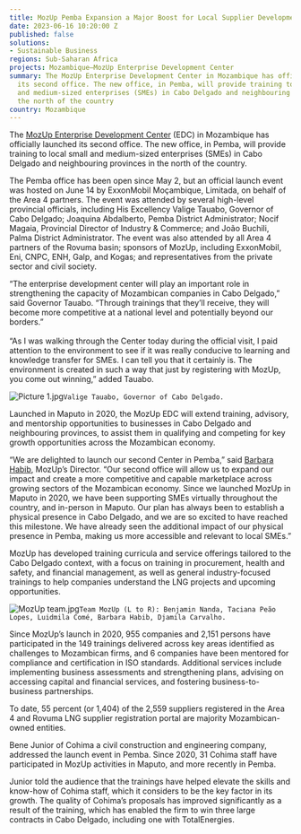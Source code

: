 ```yaml
---
title: MozUp Pemba Expansion a Major Boost for Local Supplier Development in Mozambique
date: 2023-06-16 10:20:00 Z
published: false
solutions:
- Sustainable Business
regions: Sub-Saharan Africa
projects: Mozambique—MozUp Enterprise Development Center
summary: The MozUp Enterprise Development Center in Mozambique has officially launched
  its second office. The new office, in Pemba, will provide training to local small
  and medium-sized enterprises (SMEs) in Cabo Delgado and neighbouring provinces in
  the north of the country
country: Mozambique
---
```


The [MozUp Enterprise Development Center](https://www.dai.com/our-work/projects/mozambique-enterprise-development-center) (EDC) in Mozambique has officially launched its second office. The new office, in Pemba, will provide training to local small and medium-sized enterprises (SMEs) in Cabo Delgado and neighbouring provinces in the north of the country.

The Pemba office has been open since May 2, but an official launch event was hosted on June 14 by ExxonMobil Moçambique, Limitada, on behalf of the Area 4 partners. The event was attended by several high-level provincial officials, including His Excellency Valige Tauabo, Governor of Cabo Delgado; Joaquina Abdalberto, Pemba District Administrator; Nocif Magaia, Provincial Director of Industry & Commerce; and João Buchili, Palma District Administrator. The event was also attended by all Area 4 partners of the Rovuma basin; sponsors of MozUp, including ExxonMobil, Eni, CNPC, ENH, Galp, and Kogas; and representatives from the private sector and civil society.

“The enterprise development center will play an important role in strengthening the capacity of Mozambican companies in Cabo Delgado,” said Governor Tauabo. “Through trainings that they’ll receive, they will become more competitive at a national level and potentially beyond our borders.”\
\
“As I was walking through the Center today during the official visit, I paid attention to the environment to see if it was really conducive to learning and knowledge transfer for SMEs. I can tell you that it certainly is. The environment is created in such a way that just by registering with MozUp, you come out winning,” added Tauabo.

![Picture 1.jpg](/uploads/Picture%201.jpg)`Valige Tauabo, Governor of Cabo Delgado.`

Launched in Maputo in 2020, the MozUp EDC will extend training, advisory, and mentorship opportunities to businesses in Cabo Delgado and neighbouring provinces, to assist them in qualifying and competing for key growth opportunities across the Mozambican economy.

“We are delighted to launch our second Center in Pemba,” said [Barbara Habib](https://www.dai.com/who-we-are/our-team/barbara-habib), MozUp’s Director. “Our second office will allow us to expand our impact and create a more competitive and capable marketplace across growing sectors of the Mozambican economy. Since we launched MozUp in Maputo in 2020, we have been supporting SMEs virtually throughout the country, and in-person in Maputo. Our plan has always been to establish a physical presence in Cabo Delgado, and we are so excited to have reached this milestone. We have already seen the additional impact of our physical presence in Pemba, making us more accessible and relevant to local SMEs.”

MozUp has developed training curricula and service offerings tailored to the Cabo Delgado context, with a focus on training in procurement, health and safety, and financial management, as well as general industry-focused trainings to help companies understand the LNG projects and upcoming opportunities.

![MozUp team.jpg](/uploads/MozUp%20team.jpg)`Team MozUp (L to R): Benjamin Nanda, Taciana Peão Lopes, Luidmila Comé, Barbara Habib, Djamila Carvalho.`

Since MozUp’s launch in 2020, 955 companies and 2,151 persons have participated in the 149 trainings delivered across key areas identified as challenges to Mozambican firms, and 6 companies have been mentored for compliance and certification in ISO standards. Additional services include implementing business assessments and strengthening plans, advising on accessing capital and financial services, and fostering business-to-business partnerships.

To date, 55 percent (or 1,404) of the 2,559 suppliers registered in the Area 4 and Rovuma LNG supplier registration portal are majority Mozambican-owned entities.

Bene Junior of Cohima a civil construction and engineering company, addressed the launch event in Pemba. Since 2020, 31 Cohima staff have participated in MozUp activities in Maputo, and more recently in Pemba.

Junior told the audience that the trainings have helped elevate the skills and know-how of Cohima staff, which it considers to be the key factor in its growth. The quality of Cohima’s proposals has improved significantly as a result of the training, which has enabled the firm to win three large contracts in Cabo Delgado, including one with TotalEnergies.